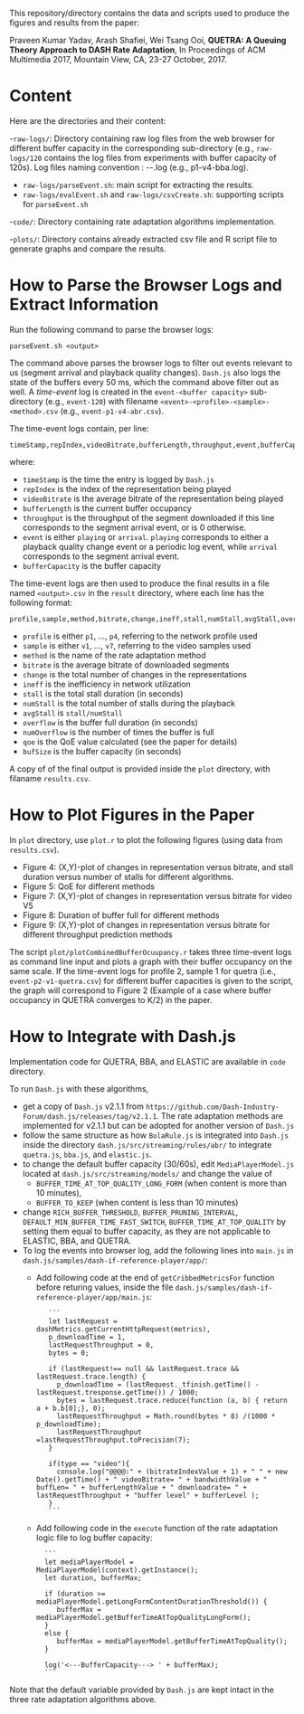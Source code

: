 This repository/directory contains the data and scripts used to produce the figures and results from the paper:

Praveen Kumar Yadav, Arash Shafiei, Wei Tsang Ooi, **QUETRA: A Queuing Theory Approach to DASH Rate Adaptation**, In Proceedings of ACM Multimedia 2017, Mountain View, CA, 23-27 October, 2017.

# Content

Here are the directories and their content:

-`raw-logs/`: Directory containing raw log files from the web browser for different buffer capacity in the corresponding sub-directory (e.g., `raw-logs/120` contains the log files from experiments with buffer capacity of 120s). Log files naming convention : <network profile>-<sample>-<algorithm>.log (e.g., p1-v4-bba.log).
  - `raw-logs/parseEvent.sh`: main script for extracting the results.  
  - `raw-logs/evalEvent.sh` and `raw-logs/csvCreate.sh`: supporting scripts for `parseEvent.sh`

-`code/`: Directory containing rate adaptation algorithms implementation.

-`plots/`: Directory contains already extracted csv file and R script file to generate graphs and compare the results.



# How to Parse the Browser Logs and Extract Information

Run the following command to parse  the browser logs:

    parseEvent.sh <output>

The command above parses the browser logs to filter out events relevant to us (segment arrival and playback quality changes).  `Dash.js` also logs the state of the buffers every 50 ms, which the command above filter out as well.  A _time-event_ log is created in the `event-<buffer capacity>` sub-directory (e.g., `event-120`) with filename `<event>-<profile>-<sample>-<method>.csv` (e.g., `event-p1-v4-abr.csv`).

The time-event logs contain, per line:

    timeStamp,repIndex,videoBitrate,bufferLength,throughput,event,bufferCapacity

where:

- `timeStamp` is the time the entry is logged by `Dash.js`
- `repIndex` is the index of the representation being played
- `videoBitrate` is the average bitrate of the representation being played
- `bufferLength` is the current buffer occupancy
- `throughput` is the throughput of the segment downloaded if this line corresponds to the segment arrival event, or is 0 otherwise.
- `event` is either `playing` or `arrival`.  `playing` corresponds to either a playback quality change event or a periodic log event, while `arrival` corresponds to the segment arrival event.
- `bufferCapacity` is the buffer capacity

The time-event logs are then used to produce the final results in a file named `<output>.csv` in the `result` directory, where each line has the following format:

    profile,sample,method,bitrate,change,ineff,stall,numStall,avgStall,overflow,numOverflow,qoe,bufSize

- `profile` is either `p1`, ..., `p4`, referring to the network profile used
- `sample` is either `v1`, ..., `v7`, referring to the video samples used
- `method` is the name of the rate adaptation method
- `bitrate` is the average bitrate of downloaded segments
- `change` is the total number of changes in the representations
- `ineff` is the inefficiency in network utilization
- `stall` is the total stall duration (in seconds)
- `numStall` is the total number of stalls during the playback
- `avgStall` is `stall/numStall`
- `overflow` is the buffer full duration (in seconds)
- `numOverflow` is the number of times the buffer is full
- `qoe` is the QoE value calculated (see the paper for details)
- `bufSize` is the buffer capacity (in seconds)

A copy of of the final output is provided inside the `plot` directory, with filaname `results.csv`.

# How to Plot Figures in the Paper

In `plot` directory, use `plot.r` to plot the following figures (using data from `results.csv`).

- Figure 4: (X,Y)-plot of changes in representation versus bitrate, and stall duration versus number of stalls for different algorithms.
- Figure 5: QoE for different methods
- Figure 7: (X,Y)-plot of changes in representation versus bitrate for video V5
- Figure 8: Duration of buffer full for different methods
- Figure 9: (X,Y)-plot of changes in representation versus bitrate for different throughput prediction methods

The script `plot/plotCombinedBufferOcuupancy.r` takes three time-event logs as command line input and plots a graph with their buffer occupancy on the same scale. If the time-event logs for profile 2, sample 1 for quetra (i.e., `event-p2-v1-quetra.csv`) for different buffer capacities is given to the script, the graph will correspond to Figure 2 (Example of a case where buffer occupancy in QUETRA converges to K/2) in the paper.


# How to Integrate with Dash.js

Implementation code for QUETRA, BBA, and ELASTIC are available in `code` directory.  

To run `Dash.js` with these algorithms,
- get a copy of `Dash.js` v2.1.1 from `https://github.com/Dash-Industry-Forum/dash.js/releases/tag/v2.1.1`.
The rate adaptation methods are implemented for v2.1.1 but can be adopted for another version of `Dash.js`  
- follow the same structure as how `BolaRule.js` is integrated into `Dash.js` inside the directory `dash.js/src/streaming/rules/abr/` to integrate `quetra.js`, `bba.js`, and `elastic.js`.
- to change the default buffer capacity (30/60s), edit `MediaPlayerModel.js` located at `dash.js/src/streaming/models/` and change the value of
    - `BUFFER_TIME_AT_TOP_QUALITY_LONG_FORM` (when content is more than 10 minutes),
    - `BUFFER_TO_KEEP` (when content is less than 10 minutes)
- change `RICH_BUFFER_THRESHOLD`, `BUFFER_PRUNING_INTERVAL`, `DEFAULT_MIN_BUFFER_TIME_FAST_SWITCH`, `BUFFER_TIME_AT_TOP_QUALITY` by setting them equal to buffer capacity, as they are not applicable to ELASTIC, BBA, and QUETRA.
- To log the events into browser log, add the following lines into `main.js` in `dash.js/samples/dash-if-reference-player/app/`:
  - Add following code at the end of `getCribbedMetricsFor` function before returing values, inside the file `dash.js/samples/dash-if-reference-player/app/main.js`:
  
           ```
           let lastRequest = dashMetrics.getCurrentHttpRequest(metrics),
           p_downloadTime = 1,
           lastRequestThroughput = 0,
           bytes = 0;
           
           if (lastRequest!== null && lastRequest.trace && lastRequest.trace.length) {
             p_downloadTime = (lastRequest._tfinish.getTime() - lastRequest.tresponse.getTime()) / 1000;
             bytes = lastRequest.trace.reduce(function (a, b) { return a + b.b[0];}, 0);
             lastRequestThroughput = Math.round(bytes * 8) /(1000 * p_downloadTime);
             lastRequestThroughput =lastRequestThroughput.toPrecision(7);            
           }

           if(type == "video"){
             console.log("@@@@:" + (bitrateIndexValue + 1) + " " + new Date().getTime() + " videoBitrate= " + bandwidthValue + " buffLen= " + bufferLengthValue + " downloadrate= " + lastRequestThroughput + "buffer level" + bufferLevel );
           }
           ```
            
            
   - Add following code in the `execute` function of the rate adaptation logic file to log buffer capacity:
   
           ```
           let mediaPlayerModel = MediaPlayerModel(context).getInstance();
           let duration, bufferMax;
           
           if (duration >= mediaPlayerModel.getLongFormContentDurationThreshold()) {
              bufferMax = mediaPlayerModel.getBufferTimeAtTopQualityLongForm();
           }
           else {
              bufferMax = mediaPlayerModel.getBufferTimeAtTopQuality();
           }
            
           log('<---BufferCapacity---> ' + bufferMax);
           ```


Note that the default variable provided by `Dash.js` are kept intact in the three rate adaptation algorithms above.
